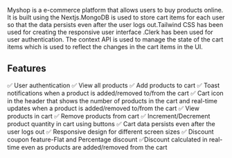 Myshop is a e-commerce platform that allows users to buy products online. 
It is built using the Nextjs.MongoDB is used to store cart items for each user so that the data persists even after the user logs out.Tailwind CSS has been used for creating the responsive user interface .Clerk has been used for user authentication.
The context API is used to manage the state of the cart items which is used to reflect the changes in the cart items in the UI.
## Features
✅ User authentication 
✅ View all products
✅ Add products to cart
✅ Toast notifications when a product is added/removed to/from the cart
✅ Cart icon in the header that shows the number of products in the cart and real-time updates when a product is added/removed to/from the cart
✅ View products in cart
✅ Remove products from cart
✅ Increment/Decrement product quantity in cart using buttons
✅ Cart data persists even after the user logs out
✅ Responsive design for different screen sizes
✅ Discount coupon feature-Flat and Percentage discount
✅Discount calculated in real-time even as products are added/removed from the cart



